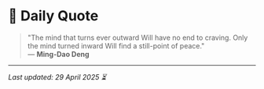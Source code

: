 # 📜 Daily Quote

> "The mind that turns ever outward Will have no end to craving. Only the mind turned inward Will find a still-point of peace."  
> — **Ming-Dao Deng**

---

_Last updated: 29 April 2025 ⏳_
